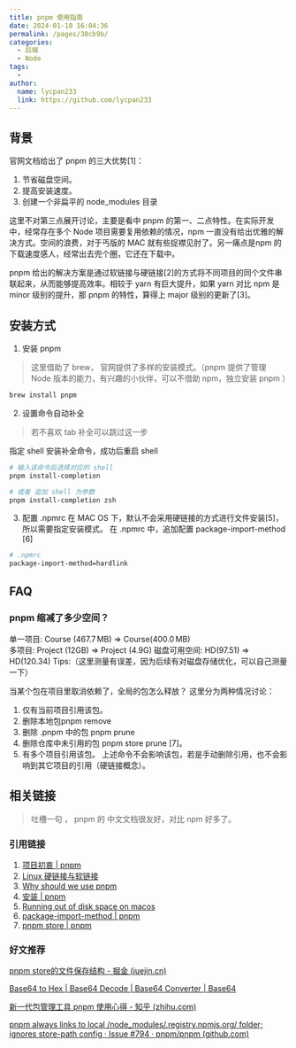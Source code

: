 ```yaml
---
title: pnpm 使用指南
date: 2024-01-10 16:04:36
permalink: /pages/30cb9b/
categories:
  - 后端
  - Node
tags:
  - 
author: 
  name: lycpan233
  link: https://github.com/lycpan233
---
```


## 背景

官网文档给出了 pnpm 的三大优势[1]：
1. 节省磁盘空间。
2. 提高安装速度。
3. 创建一个非扁平的 node_modules 目录

这里不对第三点展开讨论，主要是看中 pnpm 的第一、二点特性。在实际开发中，经常存在多个 Node 项目需要复用依赖的情况，npm 一直没有给出优雅的解决方式。空间的浪费，对于丐版的 MAC 就有些捉襟见肘了。另一痛点是npm 的下载速度感人，经常出去兜个圈，它还在下载中。

pnpm 给出的解决方案是通过软链接与硬链接[2]的方式将不同项目的同个文件串联起来，从而能够提高效率。相较于 yarn 有巨大提升，如果 yarn 对比 npm 是 minor 级别的提升，那 pnpm 的特性，算得上 major 级别的更新了[3]。

## 安装方式

1. 安装 pnpm
> 这里借助了 brew， 官网提供了多样的安装模式。（pnpm 提供了管理 Node 版本的能力，有兴趣的小伙伴，可以不借助 npm，独立安装 pnpm ）

```sh
brew install pnpm
```

2. 设置命令自动补全
> 若不喜欢 tab 补全可以跳过这一步

指定 shell 安装补全命令，成功后重启 shell 

```sh
# 输入该命令后选择对应的 shell
pnpm install-completion

# 或者 追加 shell 为参数
pnpm install-completion zsh
```

3. 配置 .npmrc
在 MAC OS 下，默认不会采用硬链接的方式进行文件安装[5]，所以需要指定安装模式。
在 .npmrc 中，追加配置  package-import-method [6]
```sh
# .npmrc
package-import-method=hardlink
```

## FAQ

### pnpm  缩减了多少空间？

单一项目:
Course (467.7 MB) => Course(400.0 MB)  
多项目:
Project (12GB) => Project (4.9G)
磁盘可用空间:
HD(97.51) => HD(120.34)    Tips:（这里测量有误差，因为后续有对磁盘存储优化，可以自己测量一下）

当某个包在项目里取消依赖了，全局的包怎么释放？
这里分为两种情况讨论：
1. 仅有当前项目引用该包。
  1. 删除本地包pnpm remove <package name>
  2. 删除 .pnpm 中的包 pnpm prune
  3. 删除仓库中未引用的包 pnpm store prune [7]。
2. 有多个项目引用该包。
  上述命令不会影响该包，若是手动删除引用，也不会影响到其它项目的引用（硬链接概念）。

## 相关链接
> 吐槽一句 ， pnpm 的 中文文档很友好，对比 npm 好多了。 

### 引用链接

1. [项目初衷 | pnpm](https://pnpm.io/zh/motivation)
2. [Linux 硬链接与软链接](https://www.runoob.com/note/29134)
3. [Why should we use pnpm](https://www.kochan.io/nodejs/why-should-we-use-pnpm.html)
4. [安装 | pnpm](https://pnpm.io/zh/installation)
5. [Running out of disk space on macos](https://github.com/pnpm/pnpm/issues/6880)
6. [package-import-method | pnpm](https://pnpm.io/zh/npmrc#package-import-method)
7. [pnpm store | pnpm](https://pnpm.io/zh/cli/store#prune)

### 好文推荐


[pnpm store的文件保存结构 - 掘金 (juejin.cn)](https://juejin.cn/post/7242677017035751483)

[Base64 to Hex | Base64 Decode | Base64 Converter | Base64](https://base64.guru/converter/decode/hex)

[新一代包管理工具 pnpm 使用心得 - 知乎 (zhihu.com)](https://zhuanlan.zhihu.com/p/546400909)


[pnpm always links to local /node_modules/.registry.npmjs.org/ folder; ignores store-path config · Issue #794 · pnpm/pnpm (github.com)](https://github.com/pnpm/pnpm/issues/794)

